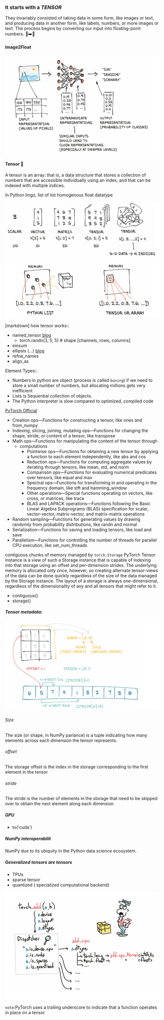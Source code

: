 ### It starts with a *TENSOR*

They invariably consisted of taking data in some form, like images or text, and producing data in another form, like labels, numbers, or more images or text. 
The process begins by converting our input into floating-point numbers. 💬➡️🔢


#### Image2Float
![Image2Float](../data/img2Tensor.png)


#### Tensor 🧱 
A tensor is an array: that is, a data structure that stores a collection of numbers that are accessible individually using an index, and that can be indexed with multiple indices.

In Python lingo, list of list homogenous float datatype

![Tensors](../data/tensors.png)
![Tensorsinmemory](../data/tensors%20in%20memory.png)

  [markdown]
how tensor works::

- named_tensor [blog](http://nlp.seas.harvard.edu/NamedTensor)
    - torch.randn(3, 5, 5) # shape [channels, rows, columns]
- einsum
- ellipsis (...) [blog](https://rockt.github.io/2018/04/30/einsum)
- refne_names
- align_as


Element Types::

- Numbers in python are object (process is called `boxing`)  if we need to store a small number of numbers, but allocating millions gets very inefficient
- Lists is Sequential collection of objects.
- The Python interpreter is slow compared to optimized, compiled code


[PyTorch Official](http://pytorch.org/docs)

- Creation ops—Functions for constructing a tensor, like ones and from_numpy
- Indexing, slicing, joining, mutating ops—Functions for changing the shape, stride, or content of a tensor, like transpose
- Math ops—Functions for manipulating the content of the tensor through
    - computations
        - Pointwise ops—Functions for obtaining a new tensor by applying a function to each element independently, like abs and cos
        - Reduction ops—Functions for computing aggregate values by iterating through tensors, like mean, std, and norm
        - Comparison ops—Functions for evaluating numerical predicates over tensors, like equal and max
        - Spectral ops—Functions for transforming in and operating in the frequency domain, like stft and hamming_window
        - Other operations—Special functions operating on vectors, like cross, or matrices, like trace
        - BLAS and LAPACK operations—Functions following the Basic Linear Algebra Subprograms (BLAS) specification for scalar, vector-vector, matrix-vector, and matrix-matrix operations
- Random sampling—Functions for generating values by drawing randomly from probability distributions, like randn and normal
- Serialization—Functions for saving and loading tensors, like load and save
- Parallelism—Functions for controlling the number of threads for parallel CPU execution, like set_num_threads


contiguous chunks of memory managed by `torch.Storage`
PyTorch Tensor instance is a view of such a Storage instance that is capable of indexing into that storage using an offset and per-dimension strides.
The underlying memory is allocated only once, however, so creating alternate tensor-views of the data can be done quickly regardless of the size of the data managed by the Storage instance.
The layout of a storage is always one-dimensional, regardless of the dimensionality of any and all tensors that might refer to it.
- contiguous()
- storage()



##### Tensor metadata: 
![metatensor](../data/metatensor.png)
###### Size
The size (or shape, in NumPy parlance) is a tuple indicating how many elements across each dimension the tensor represents.

###### offset
The storage offset is the index in the storage corresponding to the first element in the tensor

###### stride
The stride is the number of elements in the storage that need to be skipped over to obtain the next element along each dimension




##### GPU
- to('cuda')

##### NumPy interoperabilit
NumPy due to its ubiquity in the Python data science ecosystem.




##### Generalized tensors are tensors
- TPUs
- sparse tensor
- quantized ( specialized computational backend)

![tensors_is_all_you_need](../data/tensors-too.png)




`note`:PyTorch uses a trailing underscore to indicate that a function operates in place on a tensor